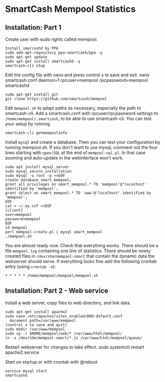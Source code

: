 # SmartCash Mempool Statistics

## Installation: Part 1

Create user with sudo rights called mempool.

    Install smarcashd by PPA
    sudo add-apt-repository ppa:smartcash/ppa -y
    sudo apt-get update
    sudo apt-get install smartcashd -y
    smartcash-cli stop

Edit the config file with nano and press control x to save and exit.
    nano smartcash.conf
      daemon=1
      rpcuser=mempool
      rpcpassword=mempool
    smartcashd

    sudo apt-get install git
    git clone https://github.com/smartcash/mempool

Edit `mempool.sh` to adapt paths as necessary, especially the path to 
smartcash-cli.  Add a smartcash.conf with rpcuser/rpcpassword settings to 
`/home/mempool/.smartcash`, to be able to use smartcash-cli.  You can test your
setup by running

    smartcash-cli getmempoolinfo

Install `mysql` and create a database. Then you can test your
configuration by running mempool.sh.  If you don't want to use mysql,
comment out the four lines starting with `open(SQL` at the end of
`mempool-sql.pl`.  In that case zooming and auto-update in the
webinterface won't work.

    sudo apt install mysql_server
    sudo mysql_secure_installation
    sudo mysql -u root -p <<EOF
    create database smart_mempool;
    grant all privileges on smart_mempool.* TO 'mempool'@'localhost' identified by 'mempool';
    grant select on smart_mempool.* TO 'www'@'localhost' identified by 'mempool';
    EOF
    cat > ~/.my.cnf <<EOF
    [client]
    user=mempool
    password=mempool
    EOF
    cd mempool
    perl mempool-create.pl | mysql smart_mempool
    ./mempool.sh

You are almost ready now.  Check that everything works.  There should be a
file `mempool.log` containing one line of statistics.  There should be
newly created files in `/dev/shm/mempool-smart` that contain the dynamic data the
webserver should serve.  If everything looks fine add the following crontab 
entry (using `crontab -e`):

    * * * * * /home/mempool/mempool/mempool.sh 

## Installation: Part 2 - Web service

Install a web server, copy files to web directory, and link data.

    sudo apt-get install apache2
    sudo nano /etc/apache2/sites_enabled/000-default.conf
      document path=/var/www/mempool
    (control x to save and quit)
    sudo mkdir /var/www/mempool
    sudo cp -r $HOME/mempool/web/* /var/www/html/mempool/
    ln -s /dev/shm/mempool-smart/*.js /var/www/html/mempool/queue/

Restart webserver for changes to take effect.
    sudo systemctl restart apache2.service

Start on startup or with crontab with @reboot

    service mysql start
    smartcashd
